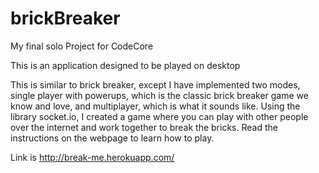# brickBreaker

My final solo Project for CodeCore

This is an application designed to be played on desktop

This is similar to brick breaker, except I have implemented two modes, single player with powerups, which is the classic 
brick breaker game we know and love, and multiplayer, which is what it sounds like. Using the library socket.io, I created 
a game where you can play with other people over the internet and work together to break the bricks. Read the instructions 
on the webpage to learn how to play.

Link is http://break-me.herokuapp.com/
